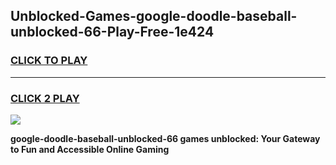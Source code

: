 
## Unblocked-Games-google-doodle-baseball-unblocked-66-Play-Free-1e424
<h3>
<a href="https://premium76.site?title=google-doodle-baseball-unblocked-66&ref=22A">CLICK TO PLAY</a></h3>
<hr>

<h3>
<a href="https://premium76.site?title=google-doodle-baseball-unblocked-66&ref=22A">CLICK 2 PLAY</a>
  
</h3>

<a href="https://premium76.site?title=google-doodle-baseball-unblocked-66&ref=22A"><img src="https://clearcache.store/games.png"></a>


**google-doodle-baseball-unblocked-66 games unblocked: Your Gateway to Fun and Accessible Online Gaming**
